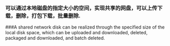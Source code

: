 ### 可以通过本地磁盘的指定大小的空间，实现共享的网盘，可以上传下载，删除，打包下载，批量删除.

###A shared network disk can be realized through the specified size of the local disk space, which can be uploaded and downloaded, deleted, packaged and downloaded, and batch deleted.